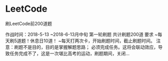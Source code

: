 # LeetCode
刷LeetCode前200道题

作战时间：2018-5-13 ~2018-6-13月中旬 第一轮刷题 共计刷题200道
要求
~每天刷5道题！休息日10道！
~每天打两次卡，开始刷题时间，截止刷题时间。
注意：刷题不是目的，目的是掌握解题思路；
必须完成任务。这将会联动效应，导致任务完成不了，这是一次堪比高考的运动，刷题期间，关闭...
